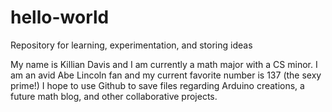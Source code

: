 # hello-world
Repository for learning, experimentation, and storing ideas

My name is Killian Davis and I am currently a math major with a CS minor. I am an avid Abe Lincoln fan and my current favorite number is
137 (the sexy prime!) I hope to use Github to save files regarding Arduino creations, a future math blog, and other collaborative projects.

